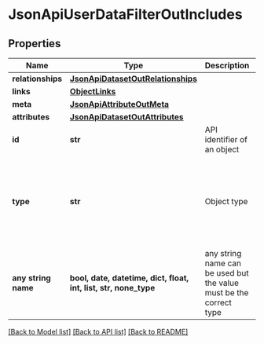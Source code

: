 # JsonApiUserDataFilterOutIncludes


## Properties
Name | Type | Description | Notes
------------ | ------------- | ------------- | -------------
**relationships** | [**JsonApiDatasetOutRelationships**](JsonApiDatasetOutRelationships.md) |  | [optional] 
**links** | [**ObjectLinks**](ObjectLinks.md) |  | [optional] 
**meta** | [**JsonApiAttributeOutMeta**](JsonApiAttributeOutMeta.md) |  | [optional] 
**attributes** | [**JsonApiDatasetOutAttributes**](JsonApiDatasetOutAttributes.md) |  | [optional] 
**id** | **str** | API identifier of an object | [optional] 
**type** | **str** | Object type | [optional]  if omitted the server will use the default value of "dataset"
**any string name** | **bool, date, datetime, dict, float, int, list, str, none_type** | any string name can be used but the value must be the correct type | [optional]

[[Back to Model list]](../README.md#documentation-for-models) [[Back to API list]](../README.md#documentation-for-api-endpoints) [[Back to README]](../README.md)



